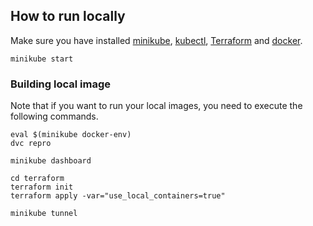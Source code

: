 
## How to run locally
Make sure you have installed [minikube](https://minikube.sigs.k8s.io/docs/start/), [kubectl](https://kubernetes.io/docs/tasks/tools/install-kubectl/), [Terraform](https://learn.hashicorp.com/tutorials/terraform/install-cli) and [docker](https://www.docker.com/).

```
minikube start
```

### Building local image
Note that if you want to run your local images, you need to execute the following commands.
```
eval $(minikube docker-env)
dvc repro
```

```
minikube dashboard
```

```
cd terraform
terraform init
terraform apply -var="use_local_containers=true"
```

```
minikube tunnel
```